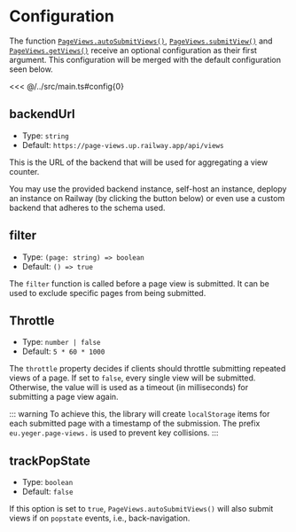 # Configuration

<ViewCounter />

The function [`PageViews.autoSubmitViews()`](/guide/#automatic-submission), [`PageViews.submitView()`](/guide/#manual-submission) and [`PageViews.getViews()`](/guide/#fetching-page-views) receive an optional configuration as their first argument.
This configuration will be merged with the default configuration seen below.

<<< @/../src/main.ts#config{0}

## backendUrl

- Type: `string`
- Default: `https://page-views.up.railway.app/api/views`

This is the URL of the backend that will be used for aggregating a view counter.

You may use the provided backend instance, self-host an instance, deplopy an instance on Railway (by clicking the button below) or even use a custom backend that adheres to the schema used.

<DeployOnRailwayButton />

## filter

- Type: `(page: string) => boolean`
- Default: `() => true`

The `filter` function is called before a page view is submitted.
It can be used to exclude specific pages from being submitted.

## Throttle

- Type: `number | false`
- Default: `5 * 60 * 1000`

The `throttle` property decides if clients should throttle submitting repeated views of a page.
If set to `false`, every single view will be submitted.
Otherwise, the value will is used as a timeout (in milliseconds) for submitting a page view again.

::: warning
To achieve this, the library will create `localStorage` items for each submitted page with a timestamp of the submission.
The prefix `eu.yeger.page-views.` is used to prevent key collisions.
:::

## trackPopState

- Type: `boolean`
- Default: `false`

If this option is set to `true`, `PageViews.autoSubmitViews()` will also submit views if on `popstate` events, i.e., back-navigation.

